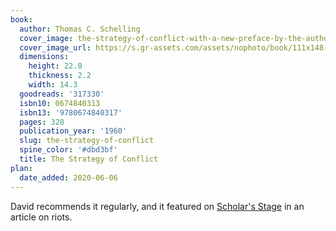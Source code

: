 ```yaml
---
book:
  author: Thomas C. Schelling
  cover_image: the-strategy-of-conflict-with-a-new-preface-by-the-author.png
  cover_image_url: https://s.gr-assets.com/assets/nophoto/book/111x148-bcc042a9c91a29c1d680899eff700a03.png
  dimensions:
    height: 22.0
    thickness: 2.2
    width: 14.3
  goodreads: '317330'
  isbn10: 0674840313
  isbn13: '9780674840317'
  pages: 328
  publication_year: '1960'
  slug: the-strategy-of-conflict
  spine_color: '#dbd3bf'
  title: The Strategy of Conflict
plan:
  date_added: 2020-06-06
---
```


David recommends it regularly, and it featured on [Scholar's
Stage](https://scholars-stage.blogspot.com/2020/05/on-days-of-disorder.html) in an article on riots.
